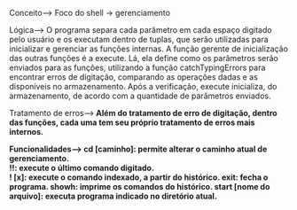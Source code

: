 Conceito-->
Foco do shell -> gerenciamento

Lógica-->
 O programa separa cada parâmetro em cada espaço digitado pelo usuário e os executam dentro de tuplas, que serão utilizadas para inicializar e gerenciar as funções internas.
 A função gerente de inicialização das outras funções é a execute. Lá, ela define como os parâmetros serão enviados para as funções, utilizando a função catchTypingErrors para encontrar erros de digitação, comparando as operações dadas e as disponíveis no armazenamento. Após a verificação, execute inicializa, do armazenamento, de acordo com a quantidade de parâmetros enviados.

Tratamento de erros--><b>
 Além do tratamento de erro de digitação, dentro das funções, cada uma tem seu próprio tratamento de erros mais internos.

Funcionalidades-->
cd [caminho]: permite alterar o caminho atual de gerenciamento.  
!!: execute o último comando digitado.  
! [x]: execute o comando indexado, a partir do histórico.
exit: fecha o programa. 
showh: imprime os comandos do histórico. 
start [nome do arquivo]: executa programa indicado no diretório atual.
